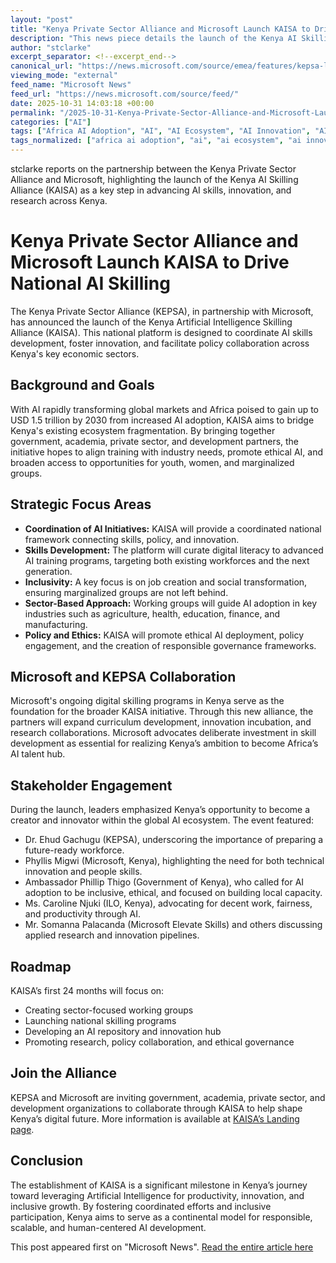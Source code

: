 ```yaml
---
layout: "post"
title: "Kenya Private Sector Alliance and Microsoft Launch KAISA to Drive National AI Skilling"
description: "This news piece details the launch of the Kenya AI Skilling Alliance (KAISA) by the Kenya Private Sector Alliance (KEPSA) and Microsoft. The initiative aims to create a coordinated national framework for AI skills development, innovation, research, and policy collaboration. It brings together leaders from government, the private sector, academia, and civil society to position Kenya as a leading hub for responsible and inclusive AI adoption in Africa. Key topics include strategic partnerships, sector-based working groups, national AI training programs, research, policy engagement, and the inclusion of marginalized communities in the emerging AI-driven economy."
author: "stclarke"
excerpt_separator: <!--excerpt_end-->
canonical_url: "https://news.microsoft.com/source/emea/features/kepsa-launches-the-kenya-ai-skilling-alliance-kaisa-a-national-platform-to-accelerate-inclusive-and-responsible-ai-adoption/"
viewing_mode: "external"
feed_name: "Microsoft News"
feed_url: "https://news.microsoft.com/source/feed/"
date: 2025-10-31 14:03:18 +00:00
permalink: "/2025-10-31-Kenya-Private-Sector-Alliance-and-Microsoft-Launch-KAISA-to-Drive-National-AI-Skilling.html"
categories: ["AI"]
tags: ["Africa AI Adoption", "AI", "AI Ecosystem", "AI Innovation", "AI Skills Development", "AI Training", "Company News", "Digital Skilling", "Education Technology", "Ethical AI", "Inclusive AI", "KAISA", "Kenya Private Sector Alliance", "Microsoft", "News", "Policy Collaboration", "Responsible AI", "Technology Partnerships", "Workforce Development", "Youth Skilling"]
tags_normalized: ["africa ai adoption", "ai", "ai ecosystem", "ai innovation", "ai skills development", "ai training", "company news", "digital skilling", "education technology", "ethical ai", "inclusive ai", "kaisa", "kenya private sector alliance", "microsoft", "news", "policy collaboration", "responsible ai", "technology partnerships", "workforce development", "youth skilling"]
---
```


stclarke reports on the partnership between the Kenya Private Sector Alliance and Microsoft, highlighting the launch of the Kenya AI Skilling Alliance (KAISA) as a key step in advancing AI skills, innovation, and research across Kenya.<!--excerpt_end-->

# Kenya Private Sector Alliance and Microsoft Launch KAISA to Drive National AI Skilling

The Kenya Private Sector Alliance (KEPSA), in partnership with Microsoft, has announced the launch of the Kenya Artificial Intelligence Skilling Alliance (KAISA). This national platform is designed to coordinate AI skills development, foster innovation, and facilitate policy collaboration across Kenya's key economic sectors.

## Background and Goals

With AI rapidly transforming global markets and Africa poised to gain up to USD 1.5 trillion by 2030 from increased AI adoption, KAISA aims to bridge Kenya's existing ecosystem fragmentation. By bringing together government, academia, private sector, and development partners, the initiative hopes to align training with industry needs, promote ethical AI, and broaden access to opportunities for youth, women, and marginalized groups.

## Strategic Focus Areas

- **Coordination of AI Initiatives:** KAISA will provide a coordinated national framework connecting skills, policy, and innovation.
- **Skills Development:** The platform will curate digital literacy to advanced AI training programs, targeting both existing workforces and the next generation.
- **Inclusivity:** A key focus is on job creation and social transformation, ensuring marginalized groups are not left behind.
- **Sector-Based Approach:** Working groups will guide AI adoption in key industries such as agriculture, health, education, finance, and manufacturing.
- **Policy and Ethics:** KAISA will promote ethical AI deployment, policy engagement, and the creation of responsible governance frameworks.

## Microsoft and KEPSA Collaboration

Microsoft's ongoing digital skilling programs in Kenya serve as the foundation for the broader KAISA initiative. Through this new alliance, the partners will expand curriculum development, innovation incubation, and research collaborations. Microsoft advocates deliberate investment in skill development as essential for realizing Kenya’s ambition to become Africa’s AI talent hub.

## Stakeholder Engagement

During the launch, leaders emphasized Kenya’s opportunity to become a creator and innovator within the global AI ecosystem. The event featured:

- Dr. Ehud Gachugu (KEPSA), underscoring the importance of preparing a future-ready workforce.
- Phyllis Migwi (Microsoft, Kenya), highlighting the need for both technical innovation and people skills.
- Ambassador Phillip Thigo (Government of Kenya), who called for AI adoption to be inclusive, ethical, and focused on building local capacity.
- Ms. Caroline Njuki (ILO, Kenya), advocating for decent work, fairness, and productivity through AI.
- Mr. Somanna Palacanda (Microsoft Elevate Skills) and others discussing applied research and innovation pipelines.

## Roadmap

KAISA’s first 24 months will focus on:

- Creating sector-focused working groups
- Launching national skilling programs
- Developing an AI repository and innovation hub
- Promoting research, policy collaboration, and ethical governance

## Join the Alliance

KEPSA and Microsoft are inviting government, academia, private sector, and development organizations to collaborate through KAISA to help shape Kenya’s digital future. More information is available at [KAISA’s Landing page](https://aiskillingalliance.ke/).

## Conclusion

The establishment of KAISA is a significant milestone in Kenya’s journey toward leveraging Artificial Intelligence for productivity, innovation, and inclusive growth. By fostering coordinated efforts and inclusive participation, Kenya aims to serve as a continental model for responsible, scalable, and human-centered AI development.

This post appeared first on "Microsoft News". [Read the entire article here](https://news.microsoft.com/source/emea/features/kepsa-launches-the-kenya-ai-skilling-alliance-kaisa-a-national-platform-to-accelerate-inclusive-and-responsible-ai-adoption/)
